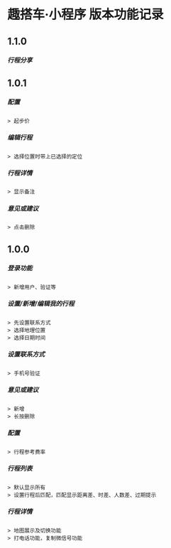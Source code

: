 # 趣搭车·小程序 版本功能记录

## 1.1.0
  ##### 行程分享

## 1.0.1
  ##### 配置
    > 起步价
  ##### 编辑行程
    > 选择位置时带上已选择的定位
  ##### 行程详情
    > 显示备注
  ##### 意见或建议
    > 点击删除

## 1.0.0
  ##### 登录功能
    > 新增用户、验证等
  ##### 设置/新增/编辑我的行程
    > 先设置联系方式
    > 选择地理位置
    > 选择日期时间
  ##### 设置联系方式
    > 手机号验证
  ##### 意见或建议
    > 新增
    > 长按删除
  ##### 配置
    > 行程参考费率
  ##### 行程列表
    > 默认显示所有
    > 设置行程后匹配，匹配显示距离差、时差、人数差、过期提示
  ##### 行程详情
    > 地图展示及切换功能
    > 打电话功能，复制微信号功能